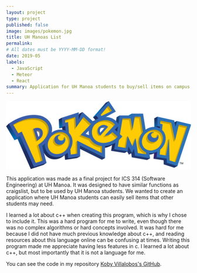 ```yaml
---
layout: project
type: project
published: false
image: images/pokemon.jpg
title: UH Manoas List
permalink: 
# All dates must be YYYY-MM-DD format!
date: 2019-05
labels:
  - JavaScript
  - Meteor
  - React
summary: Application for UH Manoa students to buy/sell items on campus.
---
```



<img class="ui centered image" src="../images/pokemonLogo.png">


This application was made as a final project for ICS 314 (Software Engineering) at UH Manoa. It was designed to have similar functions as craigslist, but to be used by UH Manoa students. We wanted to create an application where UH Manoa students can easily sell items that other students may need.  


I learned a lot about c++ when creating this program, which is why I chose to include it. This was a hard program for me to write, even though there was no complex algorithms or hard concepts involved. It was hard for me because I did not have much previous knowledge about c++, and reading resources about this language online can be confusing at times. Writing this program made me appreciate having less features in c. I learned a lot about c++, but most importantly that it is not a language for me.


You can see the code in my repository [Koby Villalobos's GitHub](https://github.com/koby-villalobos/pokemon).
